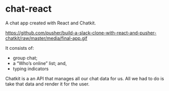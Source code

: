 # chat-react
A chat app created with React and Chatkit. 

https://github.com/pusher/build-a-slack-clone-with-react-and-pusher-chatkit/raw/master/media/final-app.gif


It consists of:
  - group chat;
  - a “Who’s online” list; and,
  - typing indicators

Chatkit is a an API that manages all our chat data for us. All we had to do is take that data and render it for the user.


